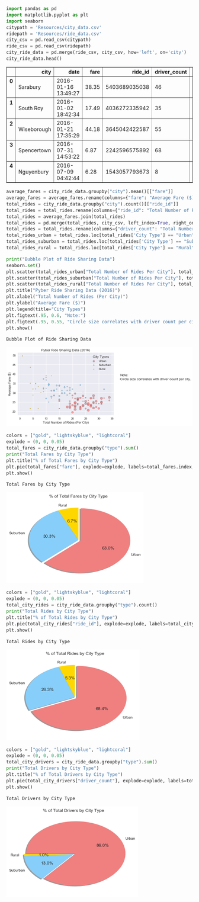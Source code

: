 

```python
import pandas as pd
import matplotlib.pyplot as plt
import seaborn
citypath = 'Resources/city_data.csv'
ridepath = 'Resources/ride_data.csv'
city_csv = pd.read_csv(citypath)
ride_csv = pd.read_csv(ridepath)
city_ride_data = pd.merge(ride_csv, city_csv, how='left', on='city')
city_ride_data.head()
```




<div>
<style>
    .dataframe thead tr:only-child th {
        text-align: right;
    }

    .dataframe thead th {
        text-align: left;
    }

    .dataframe tbody tr th {
        vertical-align: top;
    }
</style>
<table border="1" class="dataframe">
  <thead>
    <tr style="text-align: right;">
      <th></th>
      <th>city</th>
      <th>date</th>
      <th>fare</th>
      <th>ride_id</th>
      <th>driver_count</th>
      <th>type</th>
    </tr>
  </thead>
  <tbody>
    <tr>
      <th>0</th>
      <td>Sarabury</td>
      <td>2016-01-16 13:49:27</td>
      <td>38.35</td>
      <td>5403689035038</td>
      <td>46</td>
      <td>Urban</td>
    </tr>
    <tr>
      <th>1</th>
      <td>South Roy</td>
      <td>2016-01-02 18:42:34</td>
      <td>17.49</td>
      <td>4036272335942</td>
      <td>35</td>
      <td>Urban</td>
    </tr>
    <tr>
      <th>2</th>
      <td>Wiseborough</td>
      <td>2016-01-21 17:35:29</td>
      <td>44.18</td>
      <td>3645042422587</td>
      <td>55</td>
      <td>Urban</td>
    </tr>
    <tr>
      <th>3</th>
      <td>Spencertown</td>
      <td>2016-07-31 14:53:22</td>
      <td>6.87</td>
      <td>2242596575892</td>
      <td>68</td>
      <td>Urban</td>
    </tr>
    <tr>
      <th>4</th>
      <td>Nguyenbury</td>
      <td>2016-07-09 04:42:44</td>
      <td>6.28</td>
      <td>1543057793673</td>
      <td>8</td>
      <td>Urban</td>
    </tr>
  </tbody>
</table>
</div>




```python
average_fares = city_ride_data.groupby("city").mean()[["fare"]]
average_fares = average_fares.rename(columns={"fare": "Average Fare ($) Per City"})
total_rides = city_ride_data.groupby("city").count()[["ride_id"]]
total_rides = total_rides.rename(columns={"ride_id": "Total Number of Rides Per City"})
total_rides = average_fares.join(total_rides)
total_rides = pd.merge(total_rides, city_csv, left_index=True, right_on='city')
total_rides = total_rides.rename(columns={"driver_count": "Total Number of Drivers Per City", "type": "City Type","city": "City"})
total_rides_urban = total_rides.loc[total_rides['City Type'] == "Urban"]
total_rides_suburban = total_rides.loc[total_rides['City Type'] == "Suburban"]
total_rides_rural = total_rides.loc[total_rides['City Type'] == "Rural"]
```


```python
print("Bubble Plot of Ride Sharing Data")
seaborn.set()
plt.scatter(total_rides_urban["Total Number of Rides Per City"], total_rides_urban["Average Fare ($) Per City"], label="Urban", c="lightcoral", edgecolors="black", alpha=0.75, s=total_rides_urban["Total Number of Drivers Per City"])
plt.scatter(total_rides_suburban["Total Number of Rides Per City"], total_rides_suburban["Average Fare ($) Per City"], label="Suburban", c="lightskyblue", edgecolors="black", alpha=0.75, s=total_rides_suburban["Total Number of Drivers Per City"])
plt.scatter(total_rides_rural["Total Number of Rides Per City"], total_rides_rural["Average Fare ($) Per City"], label="Rural", c="gold", edgecolors="black", alpha=0.75, s=total_rides_rural["Total Number of Drivers Per City"])
plt.title("Pyber Ride Sharing Data (2016)")
plt.xlabel("Total Number of Rides (Per City)")
plt.ylabel("Average Fare ($)")
plt.legend(title="City Types")
plt.figtext(.95, 0.6, "Note:")
plt.figtext(.95, 0.55, "Circle size correlates with driver count per city.")
plt.show()
```

    Bubble Plot of Ride Sharing Data
    


![png](output_2_1.png)



```python
colors = ["gold", "lightskyblue", "lightcoral"]
explode = (0, 0, 0.05)
total_fares = city_ride_data.groupby("type").sum()
print("Total Fares by City Type")
plt.title("% of Total Fares by City Type")
plt.pie(total_fares["fare"], explode=explode, labels=total_fares.index, colors=colors, autopct="%1.1f%%", shadow=True, startangle=90)
plt.show()
```

    Total Fares by City Type
    


![png](output_3_1.png)



```python
colors = ["gold", "lightskyblue", "lightcoral"]
explode = (0, 0, 0.05)
total_city_rides = city_ride_data.groupby("type").count()
print("Total Rides by City Type")
plt.title("% of Total Rides by City Type")
plt.pie(total_city_rides["ride_id"], explode=explode, labels=total_city_rides.index, colors=colors, autopct="%1.1f%%", shadow=True, startangle=90)
plt.show()
```

    Total Rides by City Type
    


![png](output_4_1.png)



```python
colors = ["gold", "lightskyblue", "lightcoral"]
explode = (0, 0, 0.05)
total_city_drivers = city_ride_data.groupby("type").sum()
print("Total Drivers by City Type")
plt.title("% of Total Drivers by City Type")
plt.pie(total_city_drivers["driver_count"], explode=explode, labels=total_city_drivers.index, colors=colors, autopct="%1.1f%%", shadow=True, startangle=180)
plt.show()
```

    Total Drivers by City Type
    


![png](output_5_1.png)

